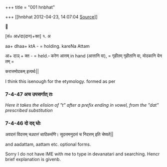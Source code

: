 +++
title = "001 hnbhat"

+++
[[hnbhat	2012-04-23, 14:07:04 [Source](https://groups.google.com/g/bvparishat/c/df9Xyjr3qqc)]]





\[सं० आ√दा(दान)+क्त\] १. अ  

  

aa+ dhaa+ ktA - = holding. kareNa Attam

  

आ+ दाञ् + क्त - = held.॰ करेण आत्तम् in hand (आत्तानि वा), = गृहीतम् गृहीतानि वा, मोदकानि येन तम् =

करात्तमोदकम् इत्यर्थः\|\|

  

I think this isenough for the etymology. formed as per

### 7-4-47 अच उपसर्गात् तः

  

*Here it takes the elision of "t" after a prefix ending in vowel, from the "dat" prescribed substitution*

  

### 7-4-46 दो दद् घोः

  

अवदत्तं विदत्तम् च*प्रदत्तं चादिकर्मणि*। सुदत्तमनुदत्तं च निदत्तम् इति चेष्यते\|\|  

  

and aadattam, aattam etc. optional forms.

  

Sorry I do not have IME with me to type in devanatari and searching. Hencr brief explanation is givenb.

